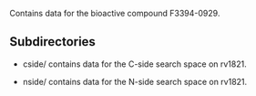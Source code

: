 Contains data for the bioactive compound F3394-0929.

## Subdirectories

- cside/ contains data for the C-side search space on rv1821.

- nside/ contains data for the N-side search space on rv1821.

